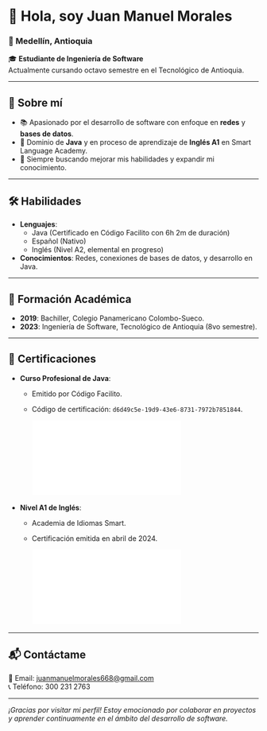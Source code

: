 # 👋 Hola, soy Juan Manuel Morales

### 📍 Medellín, Antioquia  
🎓 **Estudiante de Ingeniería de Software**  
Actualmente cursando octavo semestre en el Tecnológico de Antioquia.

---

## 🚀 Sobre mí
- 📚 Apasionado por el desarrollo de software con enfoque en **redes** y **bases de datos**.
- 🔑 Dominio de **Java** y en proceso de aprendizaje de **Inglés A1** en Smart Language Academy.
- 🌟 Siempre buscando mejorar mis habilidades y expandir mi conocimiento.

---

## 🛠️ Habilidades
- **Lenguajes**:
  - Java (Certificado en Código Facilito con 6h 2m de duración)
  - Español (Nativo)
  - Inglés (Nivel A2, elemental en progreso)
- **Conocimientos**: Redes, conexiones de bases de datos, y desarrollo en Java.

---

## 📜 Formación Académica
- **2019**: Bachiller, Colegio Panamericano Colombo-Sueco.
- **2023**: Ingeniería de Software, Tecnológico de Antioquia (8vo semestre).

---

## 📝 Certificaciones
- **Curso Profesional de Java**:
  - Emitido por Código Facilito.
  - Código de certificación: `d6d49c5e-19d9-43e6-8731-7972b7851844`.

    ![Certificado de Java](Certificados/Certificado%20-%20Curso%20Profesional%20de%20JAVA.pdf)

- **Nivel A1 de Inglés**:
  - Academia de Idiomas Smart.
  - Certificación emitida en abril de 2024.

    ![Certificado de Inglés](Certificados/Smart%20A1.pdf)

---

## 📬 Contáctame
📧 Email: juanmanuelmorales668@gmail.com  
📞 Teléfono: 300 231 2763

---

*¡Gracias por visitar mi perfil! Estoy emocionado por colaborar en proyectos y aprender continuamente en el ámbito del desarrollo de software.*

